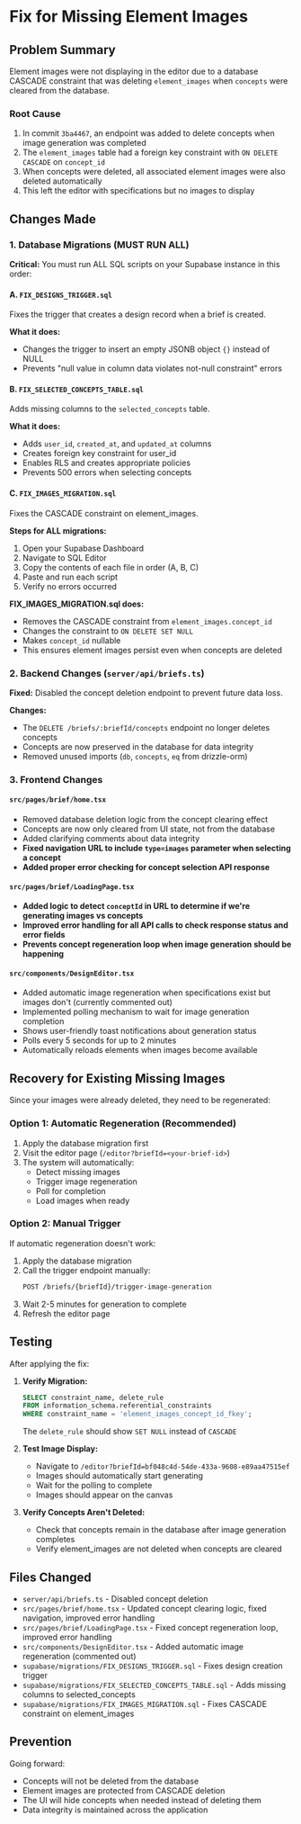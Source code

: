 # Fix for Missing Element Images

## Problem Summary

Element images were not displaying in the editor due to a database CASCADE constraint that was deleting `element_images` when `concepts` were cleared from the database.

### Root Cause

1. In commit `3ba4467`, an endpoint was added to delete concepts when image generation was completed
2. The `element_images` table had a foreign key constraint with `ON DELETE CASCADE` on `concept_id`
3. When concepts were deleted, all associated element images were also deleted automatically
4. This left the editor with specifications but no images to display

## Changes Made

### 1. Database Migrations (MUST RUN ALL)

**Critical:** You must run ALL SQL scripts on your Supabase instance in this order:

#### A. `FIX_DESIGNS_TRIGGER.sql`
Fixes the trigger that creates a design record when a brief is created.

**What it does:**
- Changes the trigger to insert an empty JSONB object `{}` instead of NULL
- Prevents "null value in column data violates not-null constraint" errors

#### B. `FIX_SELECTED_CONCEPTS_TABLE.sql`
Adds missing columns to the `selected_concepts` table.

**What it does:**
- Adds `user_id`, `created_at`, and `updated_at` columns
- Creates foreign key constraint for user_id
- Enables RLS and creates appropriate policies
- Prevents 500 errors when selecting concepts

#### C. `FIX_IMAGES_MIGRATION.sql`
Fixes the CASCADE constraint on element_images.

**Steps for ALL migrations:**
1. Open your Supabase Dashboard
2. Navigate to SQL Editor
3. Copy the contents of each file in order (A, B, C)
4. Paste and run each script
5. Verify no errors occurred

**FIX_IMAGES_MIGRATION.sql does:**
- Removes the CASCADE constraint from `element_images.concept_id`
- Changes the constraint to `ON DELETE SET NULL`
- Makes `concept_id` nullable
- This ensures element images persist even when concepts are deleted

### 2. Backend Changes (`server/api/briefs.ts`)

**Fixed:** Disabled the concept deletion endpoint to prevent future data loss.

**Changes:**
- The `DELETE /briefs/:briefId/concepts` endpoint no longer deletes concepts
- Concepts are now preserved in the database for data integrity
- Removed unused imports (`db`, `concepts`, `eq` from drizzle-orm)

### 3. Frontend Changes

#### `src/pages/brief/home.tsx`
- Removed database deletion logic from the concept clearing effect
- Concepts are now only cleared from UI state, not from the database
- Added clarifying comments about data integrity
- **Fixed navigation URL to include `type=images` parameter when selecting a concept**
- **Added proper error checking for concept selection API response**

#### `src/pages/brief/LoadingPage.tsx`
- **Added logic to detect `conceptId` in URL to determine if we're generating images vs concepts**
- **Improved error handling for all API calls to check response status and error fields**
- **Prevents concept regeneration loop when image generation should be happening**

#### `src/components/DesignEditor.tsx`
- Added automatic image regeneration when specifications exist but images don't (currently commented out)
- Implemented polling mechanism to wait for image generation completion
- Shows user-friendly toast notifications about generation status
- Polls every 5 seconds for up to 2 minutes
- Automatically reloads elements when images become available

## Recovery for Existing Missing Images

Since your images were already deleted, they need to be regenerated:

### Option 1: Automatic Regeneration (Recommended)
1. Apply the database migration first
2. Visit the editor page (`/editor?briefId=<your-brief-id>`)
3. The system will automatically:
   - Detect missing images
   - Trigger image regeneration
   - Poll for completion
   - Load images when ready

### Option 2: Manual Trigger
If automatic regeneration doesn't work:
1. Apply the database migration
2. Call the trigger endpoint manually:
   ```bash
   POST /briefs/{briefId}/trigger-image-generation
   ```
3. Wait 2-5 minutes for generation to complete
4. Refresh the editor page

## Testing

After applying the fix:

1. **Verify Migration:**
   ```sql
   SELECT constraint_name, delete_rule 
   FROM information_schema.referential_constraints 
   WHERE constraint_name = 'element_images_concept_id_fkey';
   ```
   The `delete_rule` should show `SET NULL` instead of `CASCADE`

2. **Test Image Display:**
   - Navigate to `/editor?briefId=bf048c4d-54de-433a-9608-e89aa47515ef`
   - Images should automatically start generating
   - Wait for the polling to complete
   - Images should appear on the canvas

3. **Verify Concepts Aren't Deleted:**
   - Check that concepts remain in the database after image generation completes
   - Verify element_images are not deleted when concepts are cleared

## Files Changed

- `server/api/briefs.ts` - Disabled concept deletion
- `src/pages/brief/home.tsx` - Updated concept clearing logic, fixed navigation, improved error handling
- `src/pages/brief/LoadingPage.tsx` - Fixed concept regeneration loop, improved error handling
- `src/components/DesignEditor.tsx` - Added automatic image regeneration (commented out)
- `supabase/migrations/FIX_DESIGNS_TRIGGER.sql` - Fixes design creation trigger
- `supabase/migrations/FIX_SELECTED_CONCEPTS_TABLE.sql` - Adds missing columns to selected_concepts
- `supabase/migrations/FIX_IMAGES_MIGRATION.sql` - Fixes CASCADE constraint on element_images

## Prevention

Going forward:
- Concepts will not be deleted from the database
- Element images are protected from CASCADE deletion
- The UI will hide concepts when needed instead of deleting them
- Data integrity is maintained across the application

